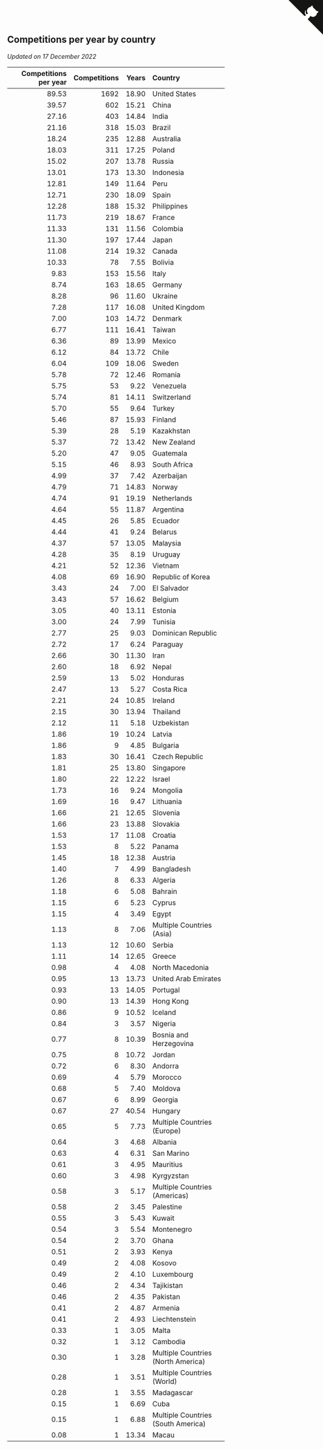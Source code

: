 ## Competitions per year by country

*Updated on 17 December 2022*

| Competitions per year | Competitions | Years | Country |
| ---: | ---: | ---: | :--- |
| 89.53 | 1692 | 18.90 | United States |
| 39.57 | 602 | 15.21 | China |
| 27.16 | 403 | 14.84 | India |
| 21.16 | 318 | 15.03 | Brazil |
| 18.24 | 235 | 12.88 | Australia |
| 18.03 | 311 | 17.25 | Poland |
| 15.02 | 207 | 13.78 | Russia |
| 13.01 | 173 | 13.30 | Indonesia |
| 12.81 | 149 | 11.64 | Peru |
| 12.71 | 230 | 18.09 | Spain |
| 12.28 | 188 | 15.32 | Philippines |
| 11.73 | 219 | 18.67 | France |
| 11.33 | 131 | 11.56 | Colombia |
| 11.30 | 197 | 17.44 | Japan |
| 11.08 | 214 | 19.32 | Canada |
| 10.33 | 78 | 7.55 | Bolivia |
| 9.83 | 153 | 15.56 | Italy |
| 8.74 | 163 | 18.65 | Germany |
| 8.28 | 96 | 11.60 | Ukraine |
| 7.28 | 117 | 16.08 | United Kingdom |
| 7.00 | 103 | 14.72 | Denmark |
| 6.77 | 111 | 16.41 | Taiwan |
| 6.36 | 89 | 13.99 | Mexico |
| 6.12 | 84 | 13.72 | Chile |
| 6.04 | 109 | 18.06 | Sweden |
| 5.78 | 72 | 12.46 | Romania |
| 5.75 | 53 | 9.22 | Venezuela |
| 5.74 | 81 | 14.11 | Switzerland |
| 5.70 | 55 | 9.64 | Turkey |
| 5.46 | 87 | 15.93 | Finland |
| 5.39 | 28 | 5.19 | Kazakhstan |
| 5.37 | 72 | 13.42 | New Zealand |
| 5.20 | 47 | 9.05 | Guatemala |
| 5.15 | 46 | 8.93 | South Africa |
| 4.99 | 37 | 7.42 | Azerbaijan |
| 4.79 | 71 | 14.83 | Norway |
| 4.74 | 91 | 19.19 | Netherlands |
| 4.64 | 55 | 11.87 | Argentina |
| 4.45 | 26 | 5.85 | Ecuador |
| 4.44 | 41 | 9.24 | Belarus |
| 4.37 | 57 | 13.05 | Malaysia |
| 4.28 | 35 | 8.19 | Uruguay |
| 4.21 | 52 | 12.36 | Vietnam |
| 4.08 | 69 | 16.90 | Republic of Korea |
| 3.43 | 24 | 7.00 | El Salvador |
| 3.43 | 57 | 16.62 | Belgium |
| 3.05 | 40 | 13.11 | Estonia |
| 3.00 | 24 | 7.99 | Tunisia |
| 2.77 | 25 | 9.03 | Dominican Republic |
| 2.72 | 17 | 6.24 | Paraguay |
| 2.66 | 30 | 11.30 | Iran |
| 2.60 | 18 | 6.92 | Nepal |
| 2.59 | 13 | 5.02 | Honduras |
| 2.47 | 13 | 5.27 | Costa Rica |
| 2.21 | 24 | 10.85 | Ireland |
| 2.15 | 30 | 13.94 | Thailand |
| 2.12 | 11 | 5.18 | Uzbekistan |
| 1.86 | 19 | 10.24 | Latvia |
| 1.86 | 9 | 4.85 | Bulgaria |
| 1.83 | 30 | 16.41 | Czech Republic |
| 1.81 | 25 | 13.80 | Singapore |
| 1.80 | 22 | 12.22 | Israel |
| 1.73 | 16 | 9.24 | Mongolia |
| 1.69 | 16 | 9.47 | Lithuania |
| 1.66 | 21 | 12.65 | Slovenia |
| 1.66 | 23 | 13.88 | Slovakia |
| 1.53 | 17 | 11.08 | Croatia |
| 1.53 | 8 | 5.22 | Panama |
| 1.45 | 18 | 12.38 | Austria |
| 1.40 | 7 | 4.99 | Bangladesh |
| 1.26 | 8 | 6.33 | Algeria |
| 1.18 | 6 | 5.08 | Bahrain |
| 1.15 | 6 | 5.23 | Cyprus |
| 1.15 | 4 | 3.49 | Egypt |
| 1.13 | 8 | 7.06 | Multiple Countries (Asia) |
| 1.13 | 12 | 10.60 | Serbia |
| 1.11 | 14 | 12.65 | Greece |
| 0.98 | 4 | 4.08 | North Macedonia |
| 0.95 | 13 | 13.73 | United Arab Emirates |
| 0.93 | 13 | 14.05 | Portugal |
| 0.90 | 13 | 14.39 | Hong Kong |
| 0.86 | 9 | 10.52 | Iceland |
| 0.84 | 3 | 3.57 | Nigeria |
| 0.77 | 8 | 10.39 | Bosnia and Herzegovina |
| 0.75 | 8 | 10.72 | Jordan |
| 0.72 | 6 | 8.30 | Andorra |
| 0.69 | 4 | 5.79 | Morocco |
| 0.68 | 5 | 7.40 | Moldova |
| 0.67 | 6 | 8.99 | Georgia |
| 0.67 | 27 | 40.54 | Hungary |
| 0.65 | 5 | 7.73 | Multiple Countries (Europe) |
| 0.64 | 3 | 4.68 | Albania |
| 0.63 | 4 | 6.31 | San Marino |
| 0.61 | 3 | 4.95 | Mauritius |
| 0.60 | 3 | 4.98 | Kyrgyzstan |
| 0.58 | 3 | 5.17 | Multiple Countries (Americas) |
| 0.58 | 2 | 3.45 | Palestine |
| 0.55 | 3 | 5.43 | Kuwait |
| 0.54 | 3 | 5.54 | Montenegro |
| 0.54 | 2 | 3.70 | Ghana |
| 0.51 | 2 | 3.93 | Kenya |
| 0.49 | 2 | 4.08 | Kosovo |
| 0.49 | 2 | 4.10 | Luxembourg |
| 0.46 | 2 | 4.34 | Tajikistan |
| 0.46 | 2 | 4.35 | Pakistan |
| 0.41 | 2 | 4.87 | Armenia |
| 0.41 | 2 | 4.93 | Liechtenstein |
| 0.33 | 1 | 3.05 | Malta |
| 0.32 | 1 | 3.12 | Cambodia |
| 0.30 | 1 | 3.28 | Multiple Countries (North America) |
| 0.28 | 1 | 3.51 | Multiple Countries (World) |
| 0.28 | 1 | 3.55 | Madagascar |
| 0.15 | 1 | 6.69 | Cuba |
| 0.15 | 1 | 6.88 | Multiple Countries (South America) |
| 0.08 | 1 | 13.34 | Macau |


<a href="https://github.com/JustinTimeCuber/wca_statistics" class="github-corner" aria-label="View source on Github"><svg width="80" height="80" viewBox="0 0 250 250" style="fill:#151513; color:#fff; position: absolute; top: 0; border: 0; right: 0;" aria-hidden="true"><path d="M0,0 L115,115 L130,115 L142,142 L250,250 L250,0 Z"></path><path d="M128.3,109.0 C113.8,99.7 119.0,89.6 119.0,89.6 C122.0,82.7 120.5,78.6 120.5,78.6 C119.2,72.0 123.4,76.3 123.4,76.3 C127.3,80.9 125.5,87.3 125.5,87.3 C122.9,97.6 130.6,101.9 134.4,103.2" fill="currentColor" style="transform-origin: 130px 106px;" class="octo-arm"></path><path d="M115.0,115.0 C114.9,115.1 118.7,116.5 119.8,115.4 L133.7,101.6 C136.9,99.2 139.9,98.4 142.2,98.6 C133.8,88.0 127.5,74.4 143.8,58.0 C148.5,53.4 154.0,51.2 159.7,51.0 C160.3,49.4 163.2,43.6 171.4,40.1 C171.4,40.1 176.1,42.5 178.8,56.2 C183.1,58.6 187.2,61.8 190.9,65.4 C194.5,69.0 197.7,73.2 200.1,77.6 C213.8,80.2 216.3,84.9 216.3,84.9 C212.7,93.1 206.9,96.0 205.4,96.6 C205.1,102.4 203.0,107.8 198.3,112.5 C181.9,128.9 168.3,122.5 157.7,114.1 C157.9,116.9 156.7,120.9 152.7,124.9 L141.0,136.5 C139.8,137.7 141.6,141.9 141.8,141.8 Z" fill="currentColor" class="octo-body"></path></svg></a><style>.github-corner:hover .octo-arm{animation:octocat-wave 560ms ease-in-out}@keyframes octocat-wave{0%,100%{transform:rotate(0)}20%,60%{transform:rotate(-25deg)}40%,80%{transform:rotate(10deg)}}@media (max-width:500px){.github-corner:hover .octo-arm{animation:none}.github-corner .octo-arm{animation:octocat-wave 560ms ease-in-out}}</style>
